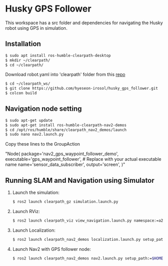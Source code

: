 # Husky GPS Follower 

This workspace has a src folder and dependencies for navigating the Husky robot using GPS in simulation.

## Installation
```bash
$ sudo apt install ros-humble-clearpath-desktop
$ mkdir ~/clearpath/
$ cd ~/clearpath/
```
Download robot.yaml into 'clearpath' folder from this [repo](https://github.com/hyeseon-irosol/husky_config/tree/main/clearpath)

```bash
$ cd ~/clearpath_ws/
$ git clone https://github.com/hyeseon-irosol/husky_gps_follower.git
$ colcon build
```

## Navigation node setting
```bash
$ sudo apt-get update
$ sudo apt-get install ros-humble-clearpath-nav2-demos
$ cd /opt/ros/humble/share/clearpath_nav2_demos/launch
$ sudo nano nav2.launch.py
```
Copy these lines to the GroupAction

"Node(
        package='nav2_gps_waypoint_follower_demo',
        executable='gps_waypoint_follower',  # Replace with your actual executable name
        name='sensor_data_subscriber',
        output='screen',
        )"

## Running SLAM and Navigation using Simulator

1. Launch the simulation:
    ```bash
    $ ros2 launch clearpath_gz simulation.launch.py
    ```

2. Launch RViz:
    ```bash
    $ ros2 launch clearpath_viz view_navigation.launch.py namespace:=a200_0284
    ```

3. Launch Localization:
    ```bash
    $ ros2 launch clearpath_nav2_demos localization.launch.py setup_path:=$HOME/clearpath/
    ```

4. Launch Nav2 with GPS follower node:
    ```bash
    $ ros2 launch clearpath_nav2_demos nav2.launch.py setup_path:=$HOME/clearpath/
    ```
